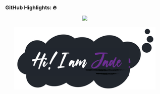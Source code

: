 
### GitHub Highlights: :fire:
<div align="center">
  <a href="https://commits.top/philippines_public.html" target="_blank">
     <img src="https://github-readme-streak-stats.herokuapp.com/?user=jade-arinal-banares&theme=buefy-dark&date_format=M%20j%5B%2C%20Y%5D" />
  </a>
</div>
<br>
<div align="center">
  <a href="https://portfolio-pvix.vercel.app/" target="_blank">
     <img src="JksdjhJskldkmvf.svg" width="450" />
  </a>
</div>
